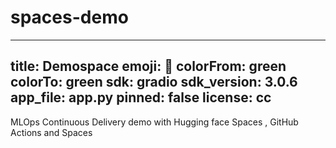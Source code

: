 # spaces-demo
---
title: Demospace
emoji: 🚀
colorFrom: green
colorTo: green
sdk: gradio
sdk_version: 3.0.6
app_file: app.py
pinned: false
license: cc
---

MLOps Continuous Delivery demo with Hugging face Spaces , GitHub Actions and Spaces
